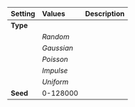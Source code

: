 | Setting | Values | Description |
| :--- | :--- | :--- |
| **Type** |||
| | *Random* ||
| | *Gaussian* ||
| | *Poisson* ||
| | *Impulse* ||
| | *Uniform* ||
| **Seed** | 0-128000 ||

